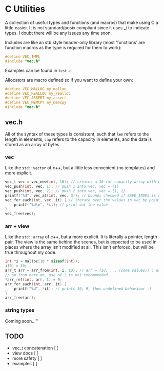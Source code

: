 # C Utilities
A collection of useful types and functions (and macros) that make using C a little easier.
It is not standard/posix compliant since it uses _t to indicate types. I doubt there will be any issues any time soon.

Includes are like an stb style header-only library (most 'functions' are function macros as the type is required for them to work):

```c
#define VEC_IMPL
#include "vec.h"
```

Examples can be found in `test.c`.

Allocators are macro defined so if you want to define your own:

``` c
#define VEC_MALLOC my_malloc
#define VEC_REALLOC my_realloc
#define VEC_ASSERT my_assert
#define VEC_MEMCPY my_memcpy
#include "vec.h"
```
## vec.h

All of the syntax of these types is consistent, such that `len` refers to the length in elements, `cap` refers to the capacity in elements, and the data is stored as an array of bytes.

### vec
Like the `std::vector` of c++, but a little less convenient (no templates) and more explicit.
``` c
vec_t vec = vec_new(int, 10); // creates a 10 int capacity array with no elements
vec_push(int, vec, 1); // push 1 into vec, vec = {1}
vec_push(int, vec, 2); // push 2 into vec, vec = {1, 2}
printf("%d", vec_at(int, vec, 3)); // bounds checked if SAFE_INDEX is defined
vec_for_each(int, vec, it) { // iterate over the values in vec by pointer
	printf("%d\n", *it); // print out the value
}
vec_free(vec);
```

### arr + view
Like the `std::array` of c++, but a more explicit. It is literally a pointer, length pair.
The view is the same behind the scenes, but is expected to be used in places where the array isn't modified at all. This isn't enforced, but will be true throughout my code.
``` c
int *i = malloc(10 * sizeof(int));
i[0] = 10;
arr_t arr = arr_from(int, i, 10); // arr = {10, ... (some values)} : arr now owns the pointer
// so from here on, use of i is not recommended
*arr_ref(int, arr, 1) = 9;
arr_for_each(int, arr, it) {
	printf("%d", *it); // prints 10, 9, then undefined behaviour :)
}
arr_free(arr);
```

### string types
Coming soon...™


## TODO
- vec_t concatenation [ ]
- view docs			  [ ]
- more safety		  [ ]
- examples			  [ ]
